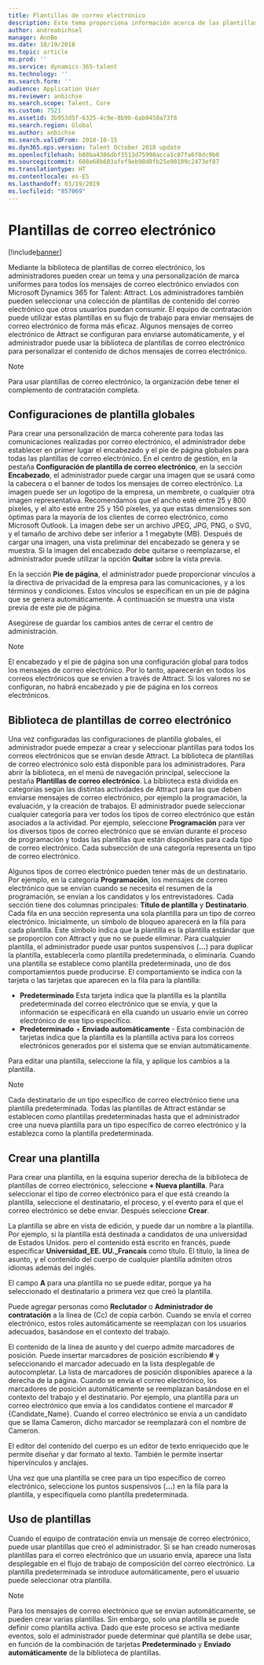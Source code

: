 ```yaml
---
title: Plantillas de correo electrónico
description: Este tema proporciona información acerca de las plantillas de correo electrónico que puede crear y usar en Microsoft Dynamics 365 for Talent - Attract.
author: andreabichsel
manager: AnnBe
ms.date: 10/19/2018
ms.topic: article
ms.prod: ''
ms.service: dynamics-365-talent
ms.technology: ''
ms.search.form: ''
audience: Application User
ms.reviewer: anbichse
ms.search.scope: Talent, Core
ms.custom: 7521
ms.assetid: 3b953d5f-6325-4c9e-8b9b-6ab0458a73f8
ms.search.region: Global
ms.author: anbichse
ms.search.validFrom: 2018-10-15
ms.dyn365.ops.version: Talent October 2018 update
ms.openlocfilehash: b88ba4386dbf3513d75990acca1c07fa6f0dc9b0
ms.sourcegitcommit: 608e68b603afef9eb98d8fb25e90109c2473ef87
ms.translationtype: HT
ms.contentlocale: es-ES
ms.lasthandoff: 03/19/2019
ms.locfileid: "857069"
---
```

# <a name="email-templates"></a>Plantillas de correo electrónico
[!include[banner](../includes/banner.md)]

Mediante la biblioteca de plantillas de correo electrónico, los administradores pueden crear un tema y una personalización de marca uniformes para todos los mensajes de correo electrónico enviados con Microsoft Dynamics 365 for Talent: Attract. Los administradores también pueden seleccionar una colección de plantillas de contenido del correo electrónico que otros usuarios puedan consumir. El equipo de contratación puede utilizar estas plantillas en su flujo de trabajo para enviar mensajes de correo electrónico de forma más eficaz. Algunos mensajes de correo electrónico de Attract se configuran para enviarse automáticamente, y el administrador puede usar la biblioteca de plantillas de correo electrónico para personalizar el contenido de dichos mensajes de correo electrónico.

> [!NOTE]
> Para usar plantillas de correo electrónico, la organización debe tener el complemento de contratación completa.

## <a name="global-template-configurations"></a>Configuraciones de plantilla globales

Para crear una personalización de marca coherente para todas las comunicaciones realizadas por correo electrónico, el administrador debe establecer en primer lugar el encabezado y el pie de página globales para todas las plantillas de correo electrónico. En el centro de gestión, en la pestaña **Configuración de plantilla de correo electrónico**, en la sección **Encabezado**, el administrador puede cargar una imagen que se usará como la cabecera o el banner de todos los mensajes de correo electrónico. La imagen puede ser un logotipo de la empresa, un membrete, o cualquier otra imagen representativa. Recomendamos que el ancho esté entre 25 y 800 píxeles, y el alto esté entre 25 y 150 píxeles, ya que estas dimensiones son óptimas para la mayoría de los clientes de correo electrónico, como Microsoft Outlook. La imagen debe ser un archivo JPEG, JPG, PNG, o SVG, y el tamaño de archivo debe ser inferior a 1 megabyte (MB). Después de cargar una imagen, una vista preliminar del encabezado se genera y se muestra. Si la imagen del encabezado debe quitarse o reemplazarse, el administrador puede utilizar la opción **Quitar** sobre la vista previa.

En la sección **Pie de página**, el administrador puede proporcionar vínculos a la directiva de privacidad de la empresa para las comunicaciones, y a los términos y condiciones. Estos vínculos se especifican en un pie de página que se genera automáticamente. A continuación se muestra una vista previa de este pie de página.

Asegúrese de guardar los cambios antes de cerrar el centro de administración.

> [!NOTE] 
> El encabezado y el pie de página son una configuración global para todos los mensajes de correo electrónico. Por lo tanto, aparecerán en todos los correos electrónicos que se envíen a través de Attract. Si los valores no se configuran, no habrá encabezado y pie de página en los correos electrónicos.

## <a name="email-template-library"></a>Biblioteca de plantillas de correo electrónico 

Una vez configuradas las configuraciones de plantilla globales, el administrador puede empezar a crear y seleccionar plantillas para todos los correos electrónicos que se envían desde Attract. La biblioteca de plantillas de correo electrónico solo está disponible para los administradores. Para abrir la biblioteca, en el menú de navegación principal, seleccione la pestaña **Plantillas de correo electrónico**. La biblioteca está dividida en categorías según las distintas actividades de Attract para las que deben enviarse mensajes de correo electrónico, por ejemplo la programación, la evaluación, y la creación de trabajos. El administrador puede seleccionar cualquier categoría para ver todos los tipos de correo electrónico que están asociados a la actividad. Por ejemplo, seleccione **Programación** para ver los diversos tipos de correo electrónico que se envían durante el proceso de programación y todas las plantillas que están disponibles para cada tipo de correo electrónico. Cada subsección de una categoría representa un tipo de correo electrónico.

Algunos tipos de correo electrónico pueden tener más de un destinatario. Por ejemplo, en la categoría **Programación**, los mensajes de correo electrónico que se envían cuando se necesita el resumen de la programación, se envían a los candidatos y los entrevistadores. Cada sección tiene dos columnas principales: **Título de plantilla** y **Destinatario**. Cada fila en una sección representa una sola plantilla para un tipo de correo electrónico. Inicialmente, un símbolo de bloqueo aparecerá en la fila para cada plantilla. Este símbolo indica que la plantilla es la plantilla estándar que se proporcion con Attract y que no se puede eliminar. Para cualquier plantilla, el administrador puede usar puntos suspensivos (**...**) para duplicar la plantilla, establecerla como plantilla predeterminada, o eliminarla. Cuando una plantilla se establece como plantilla predeterminada, uno de dos comportamientos puede producirse. El comportamiento se indica con la tarjeta o las tarjetas que aparecen en la fila para la plantilla:

- **Predeterminado** Esta tarjeta indica que la plantilla es la plantilla predeterminada del correo electrónico que se envía, y que la información se especificará en ella cuando un usuario envíe un correo electrónico de ese tipo específico.
- **Predeterminado** + **Enviado automáticamente** - Esta combinación de tarjetas indica que la plantilla es la plantilla activa para los correos electrónicos generados por el sistema que se envían automáticamente.

Para editar una plantilla, seleccione la fila, y aplique los cambios a la plantilla.

> [!NOTE]
> Cada destinatario de un tipo específico de correo electrónico tiene una plantilla predeterminada. Todas las plantillas de Attract estándar se establecen como plantillas predeterminadas hasta que el administrador cree una nueva plantilla para un tipo específico de correo electrónico y la establezca como la plantilla predeterminada.

## <a name="create-a-template"></a>Crear una plantilla

Para crear una plantilla, en la esquina superior derecha de la biblioteca de plantillas de correo electrónico, seleccione **+ Nueva plantilla**. Para seleccionar el tipo de correo electrónico para el que está creando la plantilla, seleccione el destinatario, el proceso, y el evento para el que el correo electrónico se debe enviar. Después seleccione **Crear**.

La plantilla se abre en vista de edición, y puede dar un nombre a la plantilla. Por ejemplo, si la plantilla está destinada a candidatos de una universidad de Estados Unidos. pero el contenido está escrito en francés, puede especificar **Universidad\_EE. UU.\_Francais** como título. El título, la línea de asunto, y el contenido del cuerpo de cualquier plantilla admiten otros idiomas además del inglés.

El campo **A** para una plantilla no se puede editar, porque ya ha seleccionado el destinatario a primera vez que creó la plantilla.

Puede agregar personas como **Reclutador** o **Administrador de contratación** a la línea de (Cc) de copia carbón. Cuando se envía el correo electrónico, estos roles automáticamente se reemplazan con los usuarios adecuados, basándose en el contexto del trabajo.

El contenido de la línea de asunto y del cuerpo admite marcadores de posición. Puede insertar marcadores de posición escribiendo **\#** y seleccionando el marcador adecuado en la lista desplegable de autocompletar. La lista de marcadores de posición disponibles aparece a la derecha de la página. Cuando se envía el correo electrónico, los marcadores de posición automáticamente se reemplazan basándose en el contexto del trabajo y el destinatario. Por ejemplo, una plantilla para un correo electrónico que envía a los candidatos contiene el marcador \#{Candidate\_Name}. Cuando el correo electrónico se envía a un candidato que se llama Cameron, dicho marcador se reemplazará con el nombre de Cameron.

El editor del contenido del cuerpo es un editor de texto enriquecido que le permite diseñar y dar formato al texto. También le permite insertar hipervínculos y anclajes.

Una vez que una plantilla se cree para un tipo específico de correo electrónico, seleccione los puntos suspensivos (**...**) en la fila para la plantilla, y especifíquela como plantilla predeterminada.

## <a name="consume-templates"></a>Uso de plantillas

Cuando el equipo de contratación envía un mensaje de correo electrónico, puede usar plantillas que creó el administrador. Si se han creado numerosas plantillas para el correo electrónico que un usuario envía, aparece una lista desplegable en el flujo de trabajo de composición del correo electrónico. La plantilla predeterminada se introduce automáticamente, pero el usuario puede seleccionar otra plantilla.

> [!NOTE] 
> Para los mensajes de correo electrónico que se envían automáticamente, se pueden crear varias plantillas. Sin embargo, solo una plantilla se puede definir como plantilla activa. Dado que este proceso se activa mediante eventos, solo el administrador puede determinar qué plantilla se debe usar, en función de la combinación de tarjetas **Predeterminado** y **Enviado automáticamente** de la biblioteca de plantillas.
